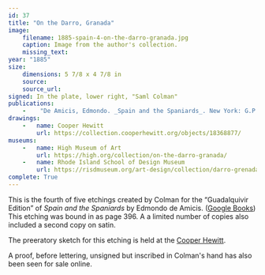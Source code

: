 ```yaml
---
id: 37
title: "On the Darro, Granada"
image:
    filename: 1885-spain-4-on-the-darro-granada.jpg
    caption: Image from the author's collection.
    missing_text: 
year: "1885"
size:
    dimensions: 5 7/8 x 4 7/8 in
    source: 
    source_url: 
signed: In the plate, lower right, "Saml Colman"
publications:
    -    "De Amicis, Edmondo. _Spain and the Spaniards_. New York: G.P. Putnam's Sons, 1885."
drawings:
    -   name: Cooper Hewitt
        url: https://collection.cooperhewitt.org/objects/18368877/
museums:
    -   name: High Museum of Art
        url: https://high.org/collection/on-the-darro-granada/
    -   name: Rhode Island School of Design Museum
        url: https://risdmuseum.org/art-design/collection/darro-grenada-20119630
complete: True
---
```

This is the fourth of five etchings created by Colman for the “Guadalquivir Edition” of _Spain and the Spaniards_ by Edmondo de Amicis. ([Google Books](https://www.google.com/books/edition/Spain_and_the_Spaniards/W98_AAAAYAAJ)) This etching was bound in as page 396. A a limited number of copies also included a second copy on satin.

The preeratory sketch for this etching is held at the [Cooper Hewitt](https://collection.cooperhewitt.org/objects/18368877/).

A proof, before lettering, unsigned but inscribed in Colman's hand has also been seen for sale online.